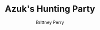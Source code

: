 ---
title: Azuk's Hunting Party
Layout: module

author: Brittney Perry
reviewer: 
# "friday" "friday night" "saturday" "saturday morning" "saturday early afternoon" "saturday early evening" "saturday night" "reaction" "tavern setup" "townsfolk" "randoms"

schedule: saturday
weight: 
plotline: Gnoll- Optional
requirements: 

description: Azuk, the brawn of Gno More Gnolls, has been instructed by Jacob to take hunting parties with him when he goes off and fights the gnolls. 
 
synopsis: |
  ...
  Harvesting teeth can be done on a three count, once per gnoll. The NPC will give one tooth per spawn. If the NPC doesn't have any teeth to give out, they can say 'Failed, Broken.'
  ...
  
  Azuk has been told by Jacob to stop hunting by himself, and to at least take a few able bodied persons with him when he hunts. The hunts are at random times, to random places, and may not occur at all. OOG- These hunts serve as time filler, something to do (instead of randoms), and for a chance to improvise with the players. If the hunts take place after 'A Toothless Gnoll', the gnoll will give out teeth as well. 
    
outcomes: Azuk 

number_of_cast_members: 1-4
Roles: 
  - Azuk the Orc
  - Gnoll Glutton (faction level 2, 3 spawns per PC)

props: 
makeup: 
treasure: Gnoll Teeth 
magic_items:
  - 
    name: 
    description:  
    duration: 
    effects: 
      - 

rumors: 

hook: 
scenes: 
  - 
    oog: 
    ig: 
    flee_point: 

non_standard_effects: 
rules_clarifications: 
craftsman_information: 
transformations: 
running_notes: 


---